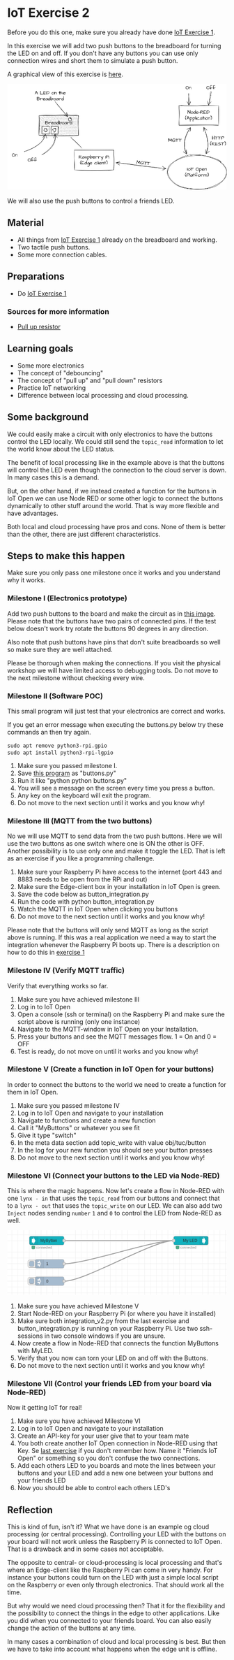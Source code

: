 # IoT Exercise 2

Before you do this one, make sure you already have done [IoT Exercise 1](exercise-1.md).

In this exercise we will add two push buttons to the breadboard for turning the LED on and off. If you don't have any buttons you can use only connection wires and short them to simulate a push button.

A graphical view of this exercise is [here](../images/exercise-2-board.webp).

![Overview of this exercise](../images/exercise-2-overview.png)

We will also use the push buttons to control a friends LED.

## Material

- All things from [IoT Exercise 1](exercise-1.md) already on the breadboard and working.
- Two tactile push buttons.
- Some more connection cables.

## Preparations

- Do [IoT Exercise 1](exercise-1.md)

### Sources for more information

- [Pull up resistor](https://en.wikipedia.org/wiki/Pull-up_resistor)

## Learning goals

- Some more electronics
- The concept of "debouncing"
- The concept of "pull up" and "pull down" resistors
- Practice IoT networking
- Difference between local processing and cloud processing.

## Some background

We could easily make a circuit with only electronics to have the buttons control the LED locally. We could still send the `topic_read` information to let the world know about the LED status.

The benefit of local processing like in the example above is that the buttons will control the LED even though the connection to the cloud server is down. In many cases this is a demand.

But, on the other hand, if we instead created a function for the buttons in IoT Open we can use Node RED or some other logic to connect the buttons dynamically to other stuff around the world. That is way more flexible and have advantages.

Both local and cloud processing have pros and cons. None of them is better than the other, there are just different characteristics.


## Steps to make this happen

Make sure you only pass one milestone once it works and you understand why it works.

### Milestone I (Electronics prototype)

Add two push buttons to the board and make the circuit as in [this image](../images/exercise-2-circuit.png). Please note that the buttons have two pairs of connected pins. If the test below doesn't work try rotate the buttons 90 degrees in any direction.

Also note that push buttons have pins that don't suite breadboards so well so make sure they are well attached.

Please be thorough when making the connections. If you visit the physical workshop we will have limited access to debugging tools. Do not move to the next milestone without checking every wire.

### Milestone II (Software POC)

This small program will just test that your electronics are correct and works.

If you get an error message when executing the buttons.py below try these commands an then try again.

```
sudo apt remove python3-rpi.gpio
sudo apt install python3-rpi-lgpio
```

1. Make sure you passed milestone I.
1. Save [this program](../code/buttons.py) as "buttons.py"
1. Run it like "python python buttons.py"
1. You will see a message on the screen every time you press a button.
1. Any key on the keyboard will exit the program.
1. Do not move to the next section until it works and you know why!


### Milestone III (MQTT from the two buttons)

No we will use MQTT to send data from the two push buttons. Here we will use the two buttons as one switch where one is ON the other is OFF. Another possibility is to use only one and make it toggle the LED. That is left as an exercise if you like a programming challenge.

1. Make sure your Raspberry Pi have access to the internet (port 443 and 8883 needs to be open from the RPi and out)
1. Make sure the Edge-client box in your installation in IoT Open is green.
1. Save the code below as button_integration.py
1. Run the code with python button_integration.py
1. Watch the MQTT in IoT Open when clicking you buttons
1. Do not move to the next section until it works and you know why!

Please note that the buttons will only send MQTT as long as the script above is running. If this was a real application we need a way to start the integration whenever the Raspberry Pi boots up. There is a description on how to do this in [exercise 1](./exercise-1.md)

### Milestone IV (Verify MQTT traffic)

Verify that everything works so far.

1. Make sure you have achieved milestone III
1. Log in to IoT Open
1. Open a console (ssh or terminal) on the Raspberry Pi and make sure the script above is running (only one instance)
1. Navigate to the MQTT-window in IoT Open on your Installation.
1. Press your buttons and see the MQTT messages flow. 1 = On and 0 = OFF
1. Test is ready, do not move on until it works and you know why!

### Milestone V (Create a function in IoT Open for your buttons)

In order to connect the buttons to the world we need to create a function for them in IoT Open.

1. Make sure you passed milestone IV
1. Log in to IoT Open and navigate to your installation
1. Navigate to functions and create a new function
1. Call it "MyButtons" or whatever you see fit
1. Give it type "switch"
1. In the meta data section add topic_write with value obj/tuc/button
1. In the log for your new function you should see your button presses
1. Do not move to the next section until it works and you know why!

### Milestone VI (Connect your buttons to the LED via Node-RED)

This is where the magic happens. Now let's create a flow in Node-RED with one `lynx - in` that uses the `topic_read` from our buttons and connect that to a `lynx - out` that uses the `topic_write` on our LED. We can also add two `Inject` nodes sending `number` `1` and `0` to control the LED from Node-RED as well.

![Node-RED](../images/exercise-2-node-red.png)

1. Make sure you have achieved Milestone V
1. Start Node-RED on your Raspberry Pi (or where you have it installed)
1. Make sure both integration_v2.py from the last exercise and button_integration.py is running on your Raspberry Pi. Use two ssh-sessions in two console windows if you are unsure.
1. Now create a flow in Node-RED that connects the function MyButtons with MyLED.
1. Verify that you now can torn your LED on and off with the Buttons.
1. Do not move to the next section until it works and you know why!


### Milestone VII (Control your friends LED from your board via Node-RED)

Now it getting IoT for real!

1. Make sure you have achieved Milestone VI
1. Log in to IoT Open and navigate to your installation
1. Create an API-key for your user give that to your team mate
1. You both create another IoT Open connection in Node-RED using that Key. Se [last exercise](./exercise-1.md) if you don't remember how. Name it "Friends IoT Open" or something so you don't confuse the two connections.
1. Add each others LED to you boards and mote the lines between your buttons and your LED and add a new one between your buttons and your friends LED
1. Now you should be able to control each others LED's

## Reflection

This is kind of fun, isn't it? What we have done is an example og cloud processing (or central processing). Controlling your LED with the buttons on your board will not work unless the Raspberry Pi is connected to IoT Open. That is a drawback and in some cases not acceptable.

The opposite to central- or cloud-processing is local processing and that's where an Edge-client like the Raspberry Pi can come in very handy. For instance your buttons could turn on the LED with just a simple local script on the Raspberry or even only through electronics. That should work all the time.

But why would we need cloud processing then? That it for the flexibility and the possibility to connect the things in the edge to other applications. Like you did when you connected to your friends board. You can also easily change the action of the buttons at any time.

In many cases a combination of cloud and local processing is best. But then we have to take into account what happens when the edge unit is offline.
